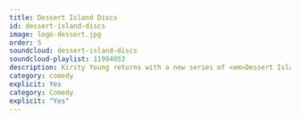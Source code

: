 ```yaml
---
title: Dessert Island Discs
id: dessert-island-discs
image: logo-dessert.jpg
order: 5
soundcloud: dessert-island-discs
soundcloud-playlist: 11994053
description: Kirsty Young returns with a new series of <em>Dessert Island Discs.</em>
category: comedy
explicit: Yes
category: Comedy
explicit: "Yes"
---
```

